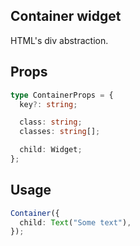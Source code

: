 ## Container widget

HTML's div abstraction.

## Props

```typescript
type ContainerProps = {
  key?: string;

  class: string;
  classes: string[];

  child: Widget;
};
```

## Usage

```typescript
Container({
  child: Text("Some text"),
});
```
